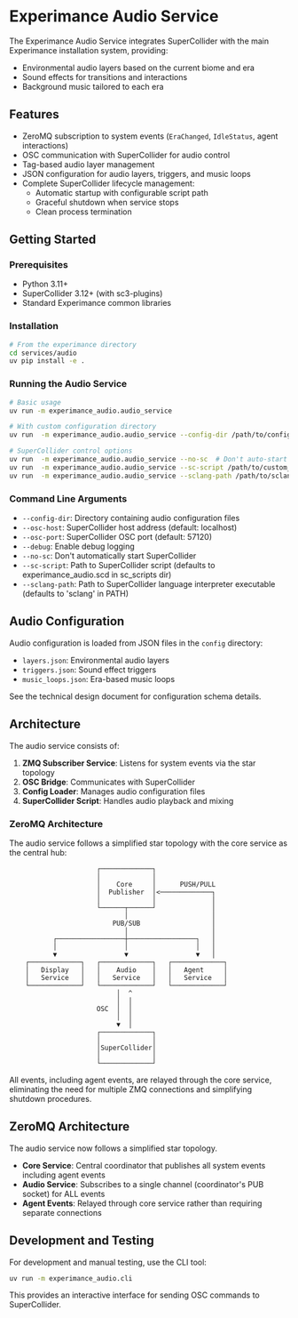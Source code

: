 # Experimance Audio Service

The Experimance Audio Service integrates SuperCollider with the main Experimance installation system, providing:
- Environmental audio layers based on the current biome and era
- Sound effects for transitions and interactions 
- Background music tailored to each era

## Features

- ZeroMQ subscription to system events (`EraChanged`, `IdleStatus`, agent interactions)
- OSC communication with SuperCollider for audio control
- Tag-based audio layer management
- JSON configuration for audio layers, triggers, and music loops
- Complete SuperCollider lifecycle management:
  - Automatic startup with configurable script path
  - Graceful shutdown when service stops
  - Clean process termination

## Getting Started

### Prerequisites

- Python 3.11+
- SuperCollider 3.12+ (with sc3-plugins)
- Standard Experimance common libraries

### Installation

```bash
# From the experimance directory
cd services/audio
uv pip install -e .
```

### Running the Audio Service

```bash
# Basic usage
uv run -m experimance_audio.audio_service

# With custom configuration directory
uv run  -m experimance_audio.audio_service --config-dir /path/to/config

# SuperCollider control options
uv run  -m experimance_audio.audio_service --no-sc  # Don't auto-start SuperCollider
uv run  -m experimance_audio.audio_service --sc-script /path/to/custom_script.scd  # Use custom script
uv run  -m experimance_audio.audio_service --sclang-path /path/to/sclang  # Custom SuperCollider executable
```

### Command Line Arguments

- `--config-dir`: Directory containing audio configuration files
- `--osc-host`: SuperCollider host address (default: localhost)
- `--osc-port`: SuperCollider OSC port (default: 57120)
- `--debug`: Enable debug logging
- `--no-sc`: Don't automatically start SuperCollider
- `--sc-script`: Path to SuperCollider script (defaults to experimance_audio.scd in sc_scripts dir)
- `--sclang-path`: Path to SuperCollider language interpreter executable (defaults to 'sclang' in PATH)

## Audio Configuration

Audio configuration is loaded from JSON files in the `config` directory:

- `layers.json`: Environmental audio layers
- `triggers.json`: Sound effect triggers
- `music_loops.json`: Era-based music loops

See the technical design document for configuration schema details.

## Architecture

The audio service consists of:

1. **ZMQ Subscriber Service**: Listens for system events via the star topology
2. **OSC Bridge**: Communicates with SuperCollider
3. **Config Loader**: Manages audio configuration files
4. **SuperCollider Script**: Handles audio playback and mixing

### ZeroMQ Architecture

The audio service follows a simplified star topology with the core service as the central hub:

```
                      ┌─────────────┐
                      │             │
                      │    Core     │      PUSH/PULL
                      │  Publisher  │<─────────────┐
                      │             │              │
                      └──────┬──────┘              │
                             │                     │
                          PUB/SUB                  │
                             │                     │
           ┌─────────────────┼─────────────────┐   │ 
           │                 │                 │   │
           ▼                 ▼                 ▼   │
    ┌─────────────┐   ┌─────────────┐   ┌─────────────┐
    │   Display   │   │    Audio    │   │   Agent     │
    │   Service   │   │   Service   │   │   Service   │
    └─────────────┘   └─────────────┘   └─────────────┘
                           │  ^              
                           │  │              
                      OSC  │  │              
                           │  │              
                           ▼  │              
                      ┌─────────────┐        
                      │             │        
                      │SuperCollider│
                      │             │
                      └─────────────┘
```

All events, including agent events, are relayed through the core service, eliminating the need for multiple ZMQ connections and simplifying shutdown procedures.

## ZeroMQ Architecture

The audio service now follows a simplified star topology. 

- **Core Service**: Central coordinator that publishes all system events including agent events
- **Audio Service**: Subscribes to a single channel (coordinator's PUB socket) for ALL events
- **Agent Events**: Relayed through core service rather than requiring separate connections


## Development and Testing

For development and manual testing, use the CLI tool:

```bash
uv run -m experimance_audio.cli
```

This provides an interactive interface for sending OSC commands to SuperCollider.
